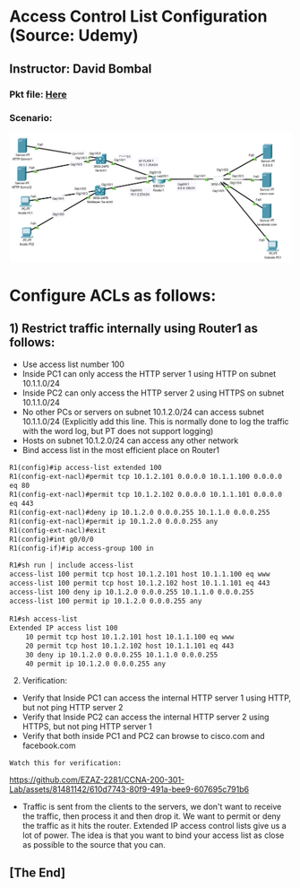 # Access Control List Configuration (Source: Udemy)
## Instructor: David Bombal  
### **Pkt file:** [Here](https://mega.nz/file/f4x0UbTZ#lzNInUN59rKgXHWvX87Ys_7zSHwxZFy6dLBaKXJ-x9A)
### Scenario: 
![](../images/dbacl.PNG)



# **Configure ACLs as follows:**

## **1) Restrict traffic internally using Router1 as follows:**
- Use access list number 100
- Inside PC1 can only access the HTTP server 1 using HTTP on subnet 10.1.1.0/24
- Inside PC2 can only access the HTTP server 2 using HTTPS on subnet 10.1.1.0/24
- No other PCs or servers on subnet 10.1.2.0/24 can access subnet 10.1.1.0/24 (Explicitly add this line. This is normally done to log the traffic with the word log, but PT does not support logging)
- Hosts on subnet 10.1.2.0/24 can access any other network
- Bind access list in the most efficient place on Router1
```
R1(config)#ip access-list extended 100
R1(config-ext-nacl)#permit tcp 10.1.2.101 0.0.0.0 10.1.1.100 0.0.0.0 eq 80
R1(config-ext-nacl)#permit tcp 10.1.2.102 0.0.0.0 10.1.1.101 0.0.0.0 eq 443
R1(config-ext-nacl)#deny ip 10.1.2.0 0.0.0.255 10.1.1.0 0.0.0.255 
R1(config-ext-nacl)#permit ip 10.1.2.0 0.0.0.255 any
R1(config-ext-nacl)#exit
R1(config)#int g0/0/0
R1(config-if)#ip access-group 100 in 
```
```
R1#sh run | include access-list
access-list 100 permit tcp host 10.1.2.101 host 10.1.1.100 eq www
access-list 100 permit tcp host 10.1.2.102 host 10.1.1.101 eq 443
access-list 100 deny ip 10.1.2.0 0.0.0.255 10.1.1.0 0.0.0.255
access-list 100 permit ip 10.1.2.0 0.0.0.255 any

R1#sh access-list
Extended IP access list 100
    10 permit tcp host 10.1.2.101 host 10.1.1.100 eq www
    20 permit tcp host 10.1.2.102 host 10.1.1.101 eq 443
    30 deny ip 10.1.2.0 0.0.0.255 10.1.1.0 0.0.0.255
    40 permit ip 10.1.2.0 0.0.0.255 any
```
2) Verification:
- Verify that Inside PC1 can access the internal HTTP server 1 using HTTP, but not ping HTTP server 2
- Verify that Inside PC2 can access the internal HTTP server 2 using HTTPS, but not ping HTTP server 1
- Verify that both inside PC1 and PC2 can browse to cisco.com and facebook.com
```
Watch this for verification:  
```
https://github.com/EZAZ-2281/CCNA-200-301-Lab/assets/81481142/610d7743-80f9-491a-bee9-607695c791b6


- Traffic is sent from the clients to the servers, we don't want to receive the traffic, then process it and then drop it. We want to permit or deny the traffic as it hits the router. Extended IP access control lists give us a lot of power. The idea is that you want to bind your access list as close as possible to the source that you can.

## **[The End]**